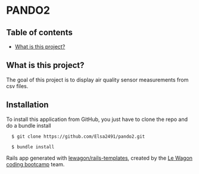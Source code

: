 # PANDO2
## Table of contents
* [What is this project?](#what-is-this-project?)

## What is this project?
The goal of this project is to display air quality sensor measurements from csv files.
## Installation
To install this application from GitHub, you just have to clone the repo and do a bundle install
```
  $ git clone https://github.com/Elsa2491/pando2.git

  $ bundle install
```

Rails app generated with [lewagon/rails-templates](https://github.com/lewagon/rails-templates), created by the [Le Wagon coding bootcamp](https://www.lewagon.com) team.
